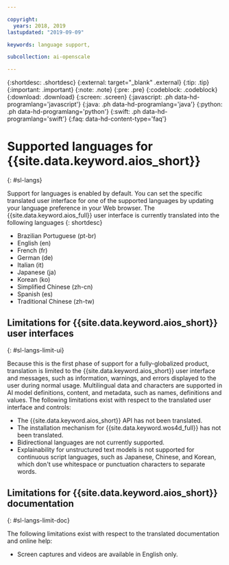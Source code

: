```yaml
---

copyright:
  years: 2018, 2019
lastupdated: "2019-09-09"

keywords: language support, 

subcollection: ai-openscale

---
```


{:shortdesc: .shortdesc}
{:external: target="_blank" .external}
{:tip: .tip}
{:important: .important}
{:note: .note}
{:pre: .pre}
{:codeblock: .codeblock}
{:download: .download}
{:screen: .screen}
{:javascript: .ph data-hd-programlang='javascript'}
{:java: .ph data-hd-programlang='java'}
{:python: .ph data-hd-programlang='python'}
{:swift: .ph data-hd-programlang='swift'}
{:faq: data-hd-content-type='faq'}

# Supported languages for {{site.data.keyword.aios_short}}
{: #sl-langs}

Support for languages is enabled by default. You can set the specific translated user interface for one of the supported languages by updating your language preference in your Web browser. The {{site.data.keyword.aios_full}} user interface is currently translated into the following languages 
{: shortdesc}

- Brazilian Portuguese (pt-br)
- English (en)
- French (fr)
- German (de)
- Italian (it)
- Japanese (ja)
- Korean (ko)
- Simplified Chinese (zh-cn)
- Spanish (es)
- Traditional Chinese (zh-tw)

## Limitations for {{site.data.keyword.aios_short}} user interfaces
{: #sl-langs-limit-ui}

Because this is the first phase of support for a fully-globalized product, translation is limited to the {{site.data.keyword.aios_short}} user interface and messages, such as information, warnings, and errors displayed to the user during normal usage. Multilingual data and characters are supported in AI model definitions, content, and metadata, such as names, definitions and values. The following limitations exist with respect to the translated user interface and controls:

- The {{site.data.keyword.aios_short}} API has not been translated.
- The installation mechanism for {{site.data.keyword.wos4d_full}} has not been translated.
- Bidirectional languages are not currently supported.
- Explainability for unstructured text models is not supported for continuous script languages, such as Japanese, Chinese, and Korean, which don't use whitespace or punctuation characters to separate words.

## Limitations for {{site.data.keyword.aios_short}} documentation
{: #sl-langs-limit-doc}

The following limitations exist with respect to the translated documentation and online help:

- Screen captures and videos are available in English only.

